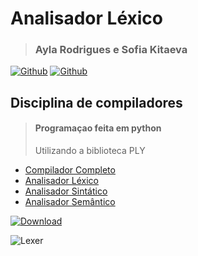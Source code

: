 # Analisador Léxico
><h3>Ayla Rodrigues e Sofia Kitaeva</h3> 
[![Github](https://img.shields.io/badge/-Ayla-%23121011?style=for-the-badge&logo=github&logoColor=white)](https://github.com/AylaRodrigues)
[![Github](https://img.shields.io/badge/-Sofia-%23121011?style=for-the-badge&logo=github&logoColor=white)](https://github.com/SofiaKitaeva)

<h2>Disciplina de compiladores</h2>

><h4>Programaçao feita em python</h4>
>Utilizando a biblioteca PLY

* [Compilador Completo](https://github.com/AylaRodrigues/Compiladores)
* [Analisador Léxico](https://github.com/AylaRodrigues/Analisador-Lexico)
* [Analisador Sintático](https://github.com/AylaRodrigues/Analisador-Sintatico)
* [Analisador Semântico](https://github.com/AylaRodrigues/Analisador-Semantico)

[![Download](https://img.shields.io/badge/Download-008000?style=for-the-badge&logo=download&logoColor=white)](https://github.com/AylaRodrigues/Analisador-Lexico/archive/refs/heads/main.zip)

![Lexer](https://img.shields.io/badge/Lexer-working-008000?style=for-the-badge&logo=github&logoColor=white)

